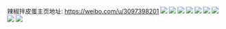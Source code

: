 辣椒拌皮蛋主页地址: https://weibo.com/u/3097398201 
![](https://wx4.sinaimg.cn/mw2000/b89e8bb9gy1h7ayg95f0mj22c03407wi.jpg) 
![](https://wx4.sinaimg.cn/mw2000/b89e8bb9gy1h7ayfh891nj22c0340u0y.jpg) 
![](https://wx4.sinaimg.cn/mw2000/b89e8bb9gy1h79g8h8c0nj20u014ntj1.jpg) 
![](https://wx4.sinaimg.cn/mw2000/b89e8bb9gy1h79g8hpzr9j20u014mn7n.jpg) 
![](https://wx4.sinaimg.cn/mw2000/b89e8bb9gy1h79g8i54l3j20u0149q99.jpg) 
![](https://wx4.sinaimg.cn/mw2000/b89e8bb9gy1h79g8j25skj20u0140whm.jpg) 
![](https://wx4.sinaimg.cn/mw2000/b89e8bb9gy1h6rcw6c0hfj21o0280k09.jpg) 
![](https://wx4.sinaimg.cn/mw2000/b89e8bb9gy1h6rcw8isakj22402tcqad.jpg) 
![](https://wx4.sinaimg.cn/mw2000/b89e8bb9gy1h6rcwb81qyj22c0340x6r.jpg) 
